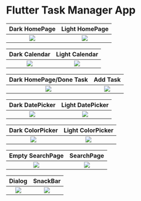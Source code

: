 # Flutter Task Manager App

  Dark HomePage                 |   Light HomePage        
:-------------------------:|:-------------------------:
![](https://github.com/FilipeIlunga/TaskManagerApp/blob/master/ScreenShot/Home%20-%20dark.jpg)|![](https://github.com/FilipeIlunga/TaskManagerApp/blob/master/ScreenShot/Home%20-%20light.jpg)|![]

  Dark Calendar                |   Light Calendar       
:-------------------------:|:-------------------------:
![](https://github.com/FilipeIlunga/TaskManagerApp/blob/master/ScreenShot/Calendar%20-%20dark.jpg)|![](https://github.com/FilipeIlunga/TaskManagerApp/blob/master/ScreenShot/Calendar%20-%20light.jpg)|![]

  Dark HomePage/Done Task                 |   Add Task        
:-------------------------:|:-------------------------:
![](https://github.com/FilipeIlunga/TaskManagerApp/blob/master/ScreenShot/Home-done%20-%20dark.jpg)|![](https://github.com/FilipeIlunga/TaskManagerApp/blob/master/ScreenShot/Add%20Task%20-%20light.jpg)|![]

  Dark DatePicker               |   Light DatePicker        
:-------------------------:|:-------------------------:
![](https://github.com/FilipeIlunga/TaskManagerApp/blob/master/ScreenShot/DatePicker%20-%20dark.jpg)|![](https://github.com/FilipeIlunga/TaskManagerApp/blob/master/ScreenShot/DatePicker%20-%20light.jpg)|![]

  Dark ColorPicker              |   Light ColorPicker       
:-------------------------:|:-------------------------:
![](https://github.com/FilipeIlunga/TaskManagerApp/blob/master/ScreenShot/ColorPicker%20-%20dark.jpg)|![](https://github.com/FilipeIlunga/TaskManagerApp/blob/master/ScreenShot/ColorPicker%20-%20light.jpg)|![]


  Empty SearchPage               |   SearchPage      
:-------------------------:|:-------------------------:
![](https://github.com/FilipeIlunga/TaskManagerApp/blob/master/ScreenShot/Search%20Page%20-%20dark.jpg)|![](https://github.com/FilipeIlunga/TaskManagerApp/blob/master/ScreenShot/Search%20-%20light.jpg)|![]

  Dialog              |   SnackBar     
:-------------------------:|:-------------------------:
![](https://github.com/FilipeIlunga/TaskManagerApp/blob/master/ScreenShot/Dialog.jpg)|![](https://github.com/FilipeIlunga/TaskManagerApp/blob/master/ScreenShot/snackBar.jpg)|![]
